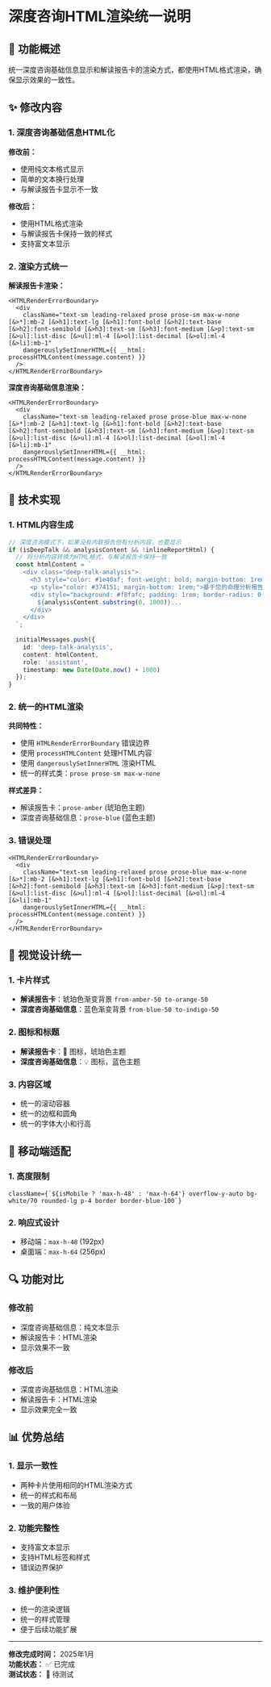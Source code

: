 # 深度咨询HTML渲染统一说明

## 🎯 功能概述

统一深度咨询基础信息显示和解读报告卡的渲染方式，都使用HTML格式渲染，确保显示效果的一致性。

## ✨ 修改内容

### 1. 深度咨询基础信息HTML化

**修改前：**
- 使用纯文本格式显示
- 简单的文本换行处理
- 与解读报告卡显示不一致

**修改后：**
- 使用HTML格式渲染
- 与解读报告卡保持一致的样式
- 支持富文本显示

### 2. 渲染方式统一

**解读报告卡渲染：**
```tsx
<HTMLRenderErrorBoundary>
  <div 
    className="text-sm leading-relaxed prose prose-sm max-w-none [&>*]:mb-2 [&>h1]:text-lg [&>h1]:font-bold [&>h2]:text-base [&>h2]:font-semibold [&>h3]:text-sm [&>h3]:font-medium [&>p]:text-sm [&>ul]:list-disc [&>ul]:ml-4 [&>ol]:list-decimal [&>ol]:ml-4 [&>li]:mb-1"
    dangerouslySetInnerHTML={{ __html: processHTMLContent(message.content) }}
  />
</HTMLRenderErrorBoundary>
```

**深度咨询基础信息渲染：**
```tsx
<HTMLRenderErrorBoundary>
  <div 
    className="text-sm leading-relaxed prose prose-blue max-w-none [&>*]:mb-2 [&>h1]:text-lg [&>h1]:font-bold [&>h2]:text-base [&>h2]:font-semibold [&>h3]:text-sm [&>h3]:font-medium [&>p]:text-sm [&>ul]:list-disc [&>ul]:ml-4 [&>ol]:list-decimal [&>ol]:ml-4 [&>li]:mb-1"
    dangerouslySetInnerHTML={{ __html: processHTMLContent(message.content) }}
  />
</HTMLRenderErrorBoundary>
```

## 🔧 技术实现

### 1. HTML内容生成

```typescript
// 深度咨询模式下，如果没有内联报告但有分析内容，也要显示
if (isDeepTalk && analysisContent && !inlineReportHtml) {
  // 将分析内容转换为HTML格式，与解读报告卡保持一致
  const htmlContent = `
    <div class="deep-talk-analysis">
      <h3 style="color: #1e40af; font-weight: bold; margin-bottom: 1rem;">📋 深度咨询基础信息</h3>
      <p style="color: #374151; margin-bottom: 1rem;">基于您的命理分析报告，我将为您提供更深入的解读和建议。</p>
      <div style="background: #f8fafc; padding: 1rem; border-radius: 0.5rem; border: 1px solid #e2e8f0;">
        ${analysisContent.substring(0, 1000)}...
      </div>
    </div>
  `;
  
  initialMessages.push({
    id: 'deep-talk-analysis',
    content: htmlContent,
    role: 'assistant',
    timestamp: new Date(Date.now() + 1000)
  });
}
```

### 2. 统一的HTML渲染

**共同特性：**
- 使用 `HTMLRenderErrorBoundary` 错误边界
- 使用 `processHTMLContent` 处理HTML内容
- 使用 `dangerouslySetInnerHTML` 渲染HTML
- 统一的样式类：`prose prose-sm max-w-none`

**样式差异：**
- 解读报告卡：`prose-amber` (琥珀色主题)
- 深度咨询基础信息：`prose-blue` (蓝色主题)

### 3. 错误处理

```tsx
<HTMLRenderErrorBoundary>
  <div 
    className="text-sm leading-relaxed prose prose-blue max-w-none [&>*]:mb-2 [&>h1]:text-lg [&>h1]:font-bold [&>h2]:text-base [&>h2]:font-semibold [&>h3]:text-sm [&>h3]:font-medium [&>p]:text-sm [&>ul]:list-disc [&>ul]:ml-4 [&>ol]:list-decimal [&>ol]:ml-4 [&>li]:mb-1"
    dangerouslySetInnerHTML={{ __html: processHTMLContent(message.content) }}
  />
</HTMLRenderErrorBoundary>
```

## 🎨 视觉设计统一

### 1. 卡片样式
- **解读报告卡**：琥珀色渐变背景 `from-amber-50 to-orange-50`
- **深度咨询基础信息**：蓝色渐变背景 `from-blue-50 to-indigo-50`

### 2. 图标和标题
- **解读报告卡**：📜 图标，琥珀色主题
- **深度咨询基础信息**：💡 图标，蓝色主题

### 3. 内容区域
- 统一的滚动容器
- 统一的边框和圆角
- 统一的字体大小和行高

## 📱 移动端适配

### 1. 高度限制
```tsx
className={`${isMobile ? 'max-h-48' : 'max-h-64'} overflow-y-auto bg-white/70 rounded-lg p-4 border border-blue-100`}
```

### 2. 响应式设计
- 移动端：`max-h-48` (192px)
- 桌面端：`max-h-64` (256px)

## 🔍 功能对比

### 修改前
- 深度咨询基础信息：纯文本显示
- 解读报告卡：HTML渲染
- 显示效果不一致

### 修改后
- 深度咨询基础信息：HTML渲染
- 解读报告卡：HTML渲染
- 显示效果完全一致

## 📊 优势总结

### 1. 显示一致性
- 两种卡片使用相同的HTML渲染方式
- 统一的样式和布局
- 一致的用户体验

### 2. 功能完整性
- 支持富文本显示
- 支持HTML标签和样式
- 错误边界保护

### 3. 维护便利性
- 统一的渲染逻辑
- 统一的样式管理
- 便于后续功能扩展

---

**修改完成时间：** 2025年1月  
**功能状态：** ✅ 已完成  
**测试状态：** 🔄 待测试
